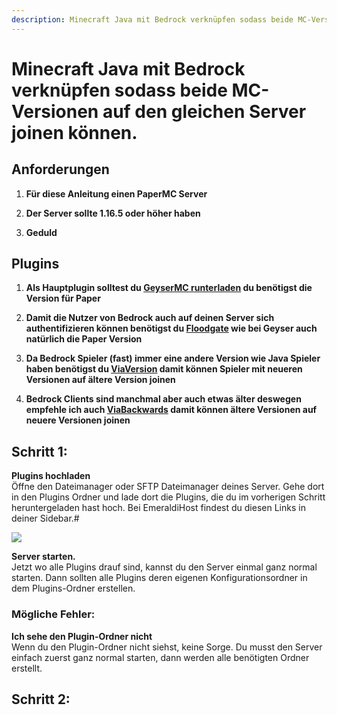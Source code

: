 ```yaml
---
description: Minecraft Java mit Bedrock verknüpfen sodass beide MC-Versionen auf den gleichen Server joinen können.
---
```


# Minecraft Java mit Bedrock verknüpfen sodass beide MC-Versionen auf den gleichen Server joinen können.

## Anforderungen

1. <b>Für diese Anleitung einen PaperMC Server</b>

2. <b>Der Server sollte 1.16.5 oder höher haben</b>

3. <b>Geduld</b>

## Plugins

1. <b>Als Hauptplugin solltest du [GeyserMC runterladen](https://geysermc.org/download?project=geyser) du benötigst die Version für Paper</b>

2. <b>Damit die Nutzer von Bedrock auch auf deinen Server sich authentifizieren können benötigst du [Floodgate](https://geysermc.org/download?project=floodgate) wie bei Geyser auch natürlich die Paper Version</b>

3. <b>Da Bedrock Spieler (fast) immer eine andere Version wie Java Spieler haben benötigst du [ViaVersion](https://www.spigotmc.org/resources/viaversion.19254/) damit können Spieler mit neueren Versionen auf ältere Version joinen</b>

4. <b>Bedrock Clients sind manchmal aber auch etwas älter deswegen empfehle ich auch [ViaBackwards](https://www.spigotmc.org/resources/viabackwards.27448/) damit können ältere Versionen auf neuere Versionen joinen</b>

## Schritt 1:

  <b>Plugins hochladen</b><br>
    Öffne den Dateimanager oder SFTP Dateimanager deines Server.
    Gehe dort in den Plugins Ordner und lade dort die Plugins,
    die du im vorherigen Schritt heruntergeladen hast hoch.
    Bei EmeraldiHost findest du diesen Links in deiner Sidebar.#
    
  <img src="../../assets/gameserver/minecraft-java-edition/geysermc-einrichten/Screenshot_3.png" />

  <b>Server starten.</b><br>
    Jetzt wo alle Plugins drauf sind,
    kannst du den Server einmal ganz normal starten.
    Dann sollten alle Plugins deren eigenen Konfigurationsordner
    in dem Plugins-Ordner erstellen.
    
### Mögliche Fehler:

  <b>Ich sehe den Plugin-Ordner nicht</b><br>
    Wenn du den Plugin-Ordner nicht siehst, keine Sorge.
    Du musst den Server einfach zuerst ganz normal starten,
    dann werden alle benötigten Ordner erstellt.

## Schritt 2:

